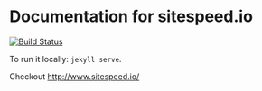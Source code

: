 Documentation for sitespeed.io
================

[![Build Status](https://travis-ci.org/sitespeedio/doc.sitespeed.io.svg)](https://travis-ci.org/sitespeedio/doc.sitespeed.io)

To run it locally: <code>jekyll serve</code>. 

Checkout http://www.sitespeed.io/
